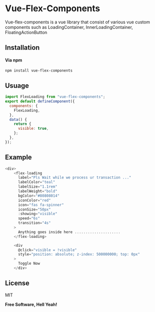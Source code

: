 # Vue-Flex-Components

Vue-flex-components is a vue library that consist of various vue custom components such as LoadingContainer, InnerLoadingContainer, FloatingActionButton

## Installation
#### Via npm 

```sh
npm install vue-flex-components
```

## Usuage
```javascript
import FlexLoading from "vue-flex-components";
export default defineComponent({
  components: {
    FlexLoading,
  },
  data() {
    return {
      visible: true,
    };
  },
});

```


## Example
```javascript
<div>
    <flex-loading
      label="Pls Wait while we process ur transaction ..."
      labelColor="teal"
      labelSize="1.1rem"
      labelWeight="bold"
      bgColor="#80808014"
      iconColor="red"
      icon="fas fa-spinner"
      iconSize="50px"
      :showing="visible"
      speed="6s"
      transition="4s"
    >
      Anything goes inside here .....................
    </flex-loading>

    <div
      @click="visible = !visible"
      style="position: absolute; z-index: 500000000; top: 0px"
    >
      Toggle Now
    </div>
```

## License

MIT

**Free Software, Hell Yeah!**
